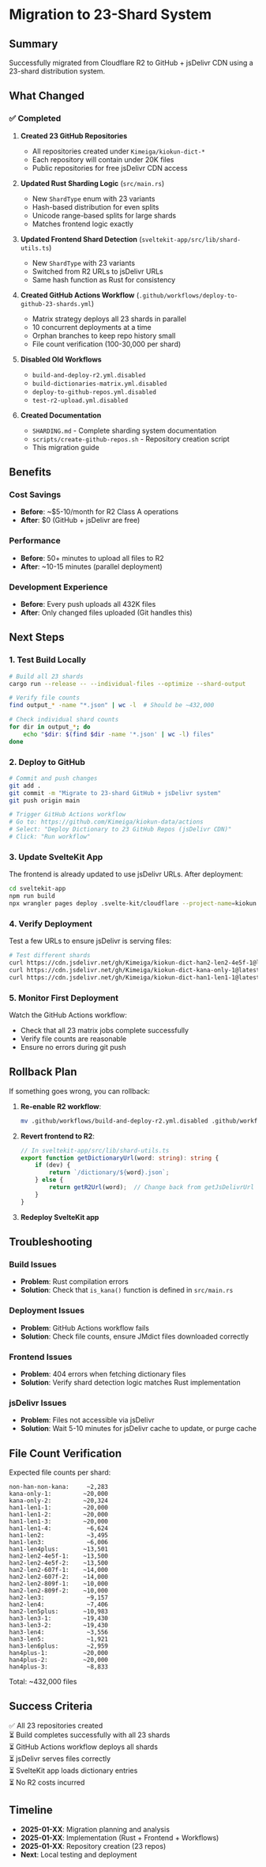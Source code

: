 # Migration to 23-Shard System

## Summary

Successfully migrated from Cloudflare R2 to GitHub + jsDelivr CDN using a 23-shard distribution system.

## What Changed

### ✅ Completed

1. **Created 23 GitHub Repositories**
   - All repositories created under `Kimeiga/kiokun-dict-*`
   - Each repository will contain under 20K files
   - Public repositories for free jsDelivr CDN access

2. **Updated Rust Sharding Logic** (`src/main.rs`)
   - New `ShardType` enum with 23 variants
   - Hash-based distribution for even splits
   - Unicode range-based splits for large shards
   - Matches frontend logic exactly

3. **Updated Frontend Shard Detection** (`sveltekit-app/src/lib/shard-utils.ts`)
   - New `ShardType` with 23 variants
   - Switched from R2 URLs to jsDelivr URLs
   - Same hash function as Rust for consistency

4. **Created GitHub Actions Workflow** (`.github/workflows/deploy-to-github-23-shards.yml`)
   - Matrix strategy deploys all 23 shards in parallel
   - 10 concurrent deployments at a time
   - Orphan branches to keep repo history small
   - File count verification (100-30,000 per shard)

5. **Disabled Old Workflows**
   - `build-and-deploy-r2.yml.disabled`
   - `build-dictionaries-matrix.yml.disabled`
   - `deploy-to-github-repos.yml.disabled`
   - `test-r2-upload.yml.disabled`

6. **Created Documentation**
   - `SHARDING.md` - Complete sharding system documentation
   - `scripts/create-github-repos.sh` - Repository creation script
   - This migration guide

## Benefits

### Cost Savings
- **Before**: ~$5-10/month for R2 Class A operations
- **After**: $0 (GitHub + jsDelivr are free)

### Performance
- **Before**: 50+ minutes to upload all files to R2
- **After**: ~10-15 minutes (parallel deployment)

### Development Experience
- **Before**: Every push uploads all 432K files
- **After**: Only changed files uploaded (Git handles this)

## Next Steps

### 1. Test Build Locally
```bash
# Build all 23 shards
cargo run --release -- --individual-files --optimize --shard-output

# Verify file counts
find output_* -name "*.json" | wc -l  # Should be ~432,000

# Check individual shard counts
for dir in output_*; do
    echo "$dir: $(find $dir -name '*.json' | wc -l) files"
done
```

### 2. Deploy to GitHub
```bash
# Commit and push changes
git add .
git commit -m "Migrate to 23-shard GitHub + jsDelivr system"
git push origin main

# Trigger GitHub Actions workflow
# Go to: https://github.com/Kimeiga/kiokun-data/actions
# Select: "Deploy Dictionary to 23 GitHub Repos (jsDelivr CDN)"
# Click: "Run workflow"
```

### 3. Update SvelteKit App
The frontend is already updated to use jsDelivr URLs. After deployment:

```bash
cd sveltekit-app
npm run build
npx wrangler pages deploy .svelte-kit/cloudflare --project-name=kiokun
```

### 4. Verify Deployment
Test a few URLs to ensure jsDelivr is serving files:

```bash
# Test different shards
curl https://cdn.jsdelivr.net/gh/Kimeiga/kiokun-dict-han2-len2-4e5f-1@latest/地図.json
curl https://cdn.jsdelivr.net/gh/Kimeiga/kiokun-dict-kana-only-1@latest/あ.json
curl https://cdn.jsdelivr.net/gh/Kimeiga/kiokun-dict-han1-len1-1@latest/好.json
```

### 5. Monitor First Deployment
Watch the GitHub Actions workflow:
- Check that all 23 matrix jobs complete successfully
- Verify file counts are reasonable
- Ensure no errors during git push

## Rollback Plan

If something goes wrong, you can rollback:

1. **Re-enable R2 workflow**:
   ```bash
   mv .github/workflows/build-and-deploy-r2.yml.disabled .github/workflows/build-and-deploy-r2.yml
   ```

2. **Revert frontend to R2**:
   ```typescript
   // In sveltekit-app/src/lib/shard-utils.ts
   export function getDictionaryUrl(word: string): string {
       if (dev) {
           return `/dictionary/${word}.json`;
       } else {
           return getR2Url(word);  // Change back from getJsDelivrUrl
       }
   }
   ```

3. **Redeploy SvelteKit app**

## Troubleshooting

### Build Issues
- **Problem**: Rust compilation errors
- **Solution**: Check that `is_kana()` function is defined in `src/main.rs`

### Deployment Issues
- **Problem**: GitHub Actions workflow fails
- **Solution**: Check file counts, ensure JMdict files downloaded correctly

### Frontend Issues
- **Problem**: 404 errors when fetching dictionary files
- **Solution**: Verify shard detection logic matches Rust implementation

### jsDelivr Issues
- **Problem**: Files not accessible via jsDelivr
- **Solution**: Wait 5-10 minutes for jsDelivr cache to update, or purge cache

## File Count Verification

Expected file counts per shard:

```
non-han-non-kana:     ~2,283
kana-only-1:         ~20,000
kana-only-2:         ~20,324
han1-len1-1:         ~20,000
han1-len1-2:         ~20,000
han1-len1-3:         ~20,000
han1-len1-4:          ~6,624
han1-len2:            ~3,495
han1-len3:            ~6,006
han1-len4plus:       ~13,501
han2-len2-4e5f-1:    ~13,500
han2-len2-4e5f-2:    ~13,500
han2-len2-607f-1:    ~14,000
han2-len2-607f-2:    ~14,000
han2-len2-809f-1:    ~10,000
han2-len2-809f-2:    ~10,000
han2-len3:            ~9,157
han2-len4:            ~7,406
han2-len5plus:       ~10,983
han3-len3-1:         ~19,430
han3-len3-2:         ~19,430
han3-len4:            ~3,556
han3-len5:            ~1,921
han3-len6plus:        ~2,959
han4plus-1:          ~20,000
han4plus-2:          ~20,000
han4plus-3:           ~8,833
```

Total: ~432,000 files

## Success Criteria

✅ All 23 repositories created  
⏳ Build completes successfully with all 23 shards  
⏳ GitHub Actions workflow deploys all shards  
⏳ jsDelivr serves files correctly  
⏳ SvelteKit app loads dictionary entries  
⏳ No R2 costs incurred  

## Timeline

- **2025-01-XX**: Migration planning and analysis
- **2025-01-XX**: Implementation (Rust + Frontend + Workflows)
- **2025-01-XX**: Repository creation (23 repos)
- **Next**: Local testing and deployment

